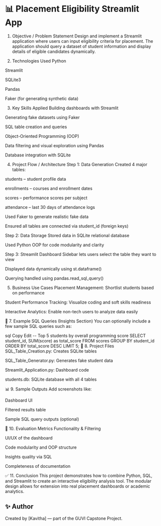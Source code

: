 # 📊 Placement Eligibility Streamlit App


1. Objective / Problem Statement
Design and implement a Streamlit application where users can input eligibility criteria for placement. The application should query a dataset of student information and display details of eligible candidates dynamically.

2. Technologies Used
Python

Streamlit

SQLite3

Pandas

Faker (for generating synthetic data)

3. Key Skills Applied
Building dashboards with Streamlit

Generating fake datasets using Faker

SQL table creation and queries

Object-Oriented Programming (OOP)

Data filtering and visual exploration using Pandas

Database integration with SQLite

4. Project Flow / Architecture
Step 1: Data Generation
Created 4 major tables:

students – student profile data

enrollments – courses and enrollment dates

scores – performance scores per subject

attendance – last 30 days of attendance logs

Used Faker to generate realistic fake data

Ensured all tables are connected via student_id (foreign keys)

Step 2: Data Storage
Stored data in SQLite relational database

Used Python OOP for code modularity and clarity

Step 3: Streamlit Dashboard
Sidebar lets users select the table they want to view

Displayed data dynamically using st.dataframe()

Querying handled using pandas.read_sql_query()

5. Business Use Cases
Placement Management: Shortlist students based on performance

Student Performance Tracking: Visualize coding and soft skills readiness

Interactive Analytics: Enable non-tech users to analyze data easily

🔎 7. Example SQL Queries (Insights Section)
You can optionally include a few sample SQL queries such as:

sql
Copy
Edit
-- Top 5 students by overall programming score
SELECT student_id, SUM(score) as total_score
FROM scores
GROUP BY student_id
ORDER BY total_score DESC
LIMIT 5;
📁 8. Project Files
SQL_Table_Creation.py: Creates SQLite tables

SQL_Table_Generator.py: Generates fake student data

Streamlit_Application.py: Dashboard code

students.db: SQLite database with all 4 tables

📊 9. Sample Outputs
Add screenshots like:

Dashboard UI

Filtered results table

Sample SQL query outputs (optional)

📏 10. Evaluation Metrics
Functionality & Filtering

UI/UX of the dashboard

Code modularity and OOP structure

Insights quality via SQL

Completeness of documentation

✅ 11. Conclusion
This project demonstrates how to combine Python, SQL, and Streamlit to create an interactive eligibility analysis tool. The modular design allows for extension into real placement dashboards or academic analytics.


## ✨ Author

Created by [Kavitha] — part of the GUVI Capstone Project.
